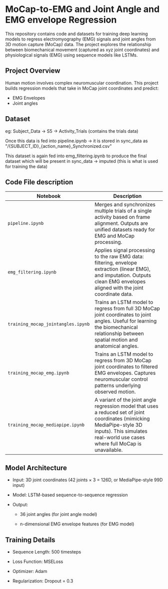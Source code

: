 
# MoCap-to-EMG and Joint Angle and EMG envelope Regression

This repository contains code and datasets for training deep learning models to regress electromyography (EMG) signals and joint angles from 3D motion capture (MoCap) data. The project explores the relationship between biomechanical movement (captured as xyz joint coordinates) and physiological signals (EMG) using sequence models like LSTMs.

## Project Overview

Human motion involves complex neuromuscular coordination. This project builds regression models that take in MoCap joint coordinates and predict:

- EMG Envelopes
- Joint angles

## Dataset

eg: Subject_Data -> S5 -> Activity_Trials (contains the trials data)

Once this data is fed into pipeline.ipynb -> it is stored in sync_data as "/{SUBJECT_ID}_{action_name}_Synchronized.csv"

This dataset is again fed into emg_filtering.ipynb to produce the final dataset which will be present in sync_data -> imputed (this is what is used for training the data)

## Code File description

| Notebook                           | Description                                                                                                                                                                                            |
| ---------------------------------- | ------------------------------------------------------------------------------------------------------------------------------------------------------------------------------------------------------ |
| `pipeline.ipynb`                   | Merges and synchronizes multiple trials of a single activity based on frame alignment. Outputs are unified datasets ready for EMG and MoCap processing.                                                |
| `emg_filtering.ipynb`              | Applies signal processing to the raw EMG data: filtering, envelope extraction (linear EMG), and imputation. Outputs clean EMG envelopes aligned with the joint coordinate data.                        |
| `training_mocap_jointangles.ipynb` | Trains an LSTM model to regress from full 3D MoCap joint coordinates to joint angles. Useful for learning the biomechanical relationship between spatial motion and anatomical angles.                 |
| `training_mocap_emg.ipynb`         | Trains an LSTM model to regress from 3D MoCap joint coordinates to filtered EMG envelopes. Captures neuromuscular control patterns underlying observed motion.                                         |
| `training_mocap_mediapipe.ipynb`   | A variant of the joint angle regression model that uses a reduced set of joint coordinates (mimicking MediaPipe-style 3D inputs). This simulates real-world use cases where full MoCap is unavailable. |


## Model Architecture
- Input: 3D joint coordinates (42 joints × 3 = 126D, or MediaPipe-style 99D input)

- Model: LSTM-based sequence-to-sequence regression

- Output:

    -  36 joint angles (for joint angle model)

    - n-dimensional EMG envelope features (for EMG model)

## Training Details
- Sequence Length: 500 timesteps

- Loss Function: MSELoss

- Optimizer: Adam

- Regularization: Dropout = 0.3


